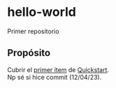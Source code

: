 # hello-world
Primer repositorio
## Propósito
Cubrir el [primer ítem](https://docs.github.com/en/get-started/quickstart/hello-world) de [Quickstart](https://docs.github.com/en/get-started/quickstart).  
Np sé si hice commit (12/04/23).
